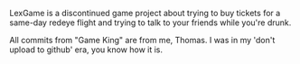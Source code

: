 LexGame is a discontinued game project about trying to buy tickets for a same-day redeye flight and trying to talk to your friends while you're drunk.

All commits from "Game King" are from me, Thomas. I was in my 'don't upload to github' era, you know how it is.
